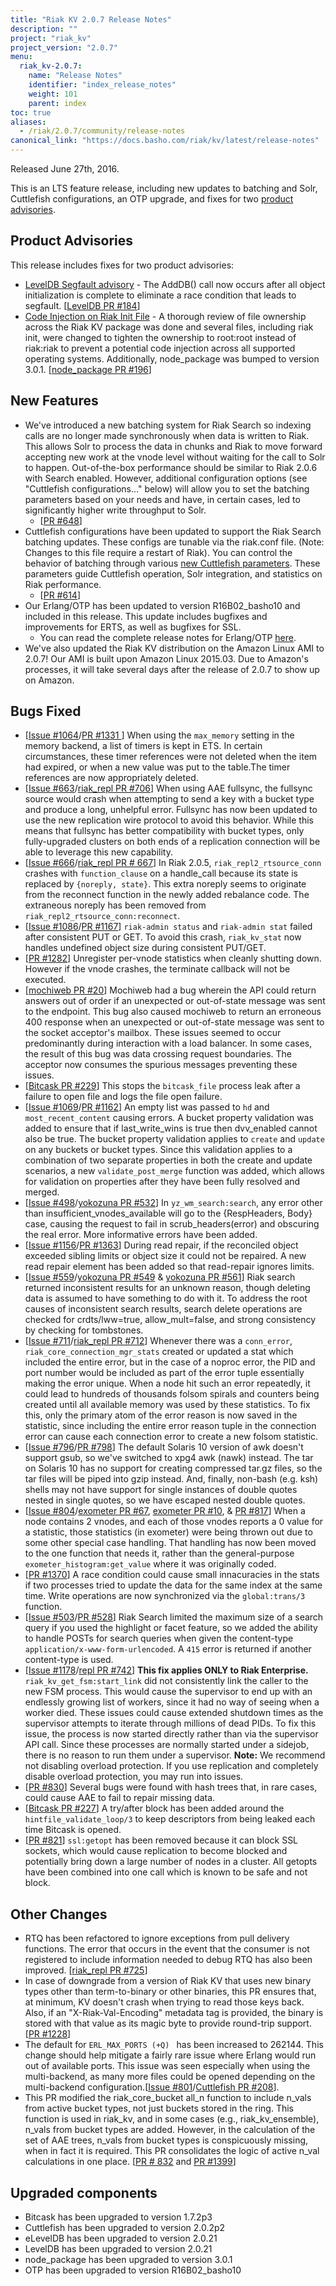 ```yaml
---
title: "Riak KV 2.0.7 Release Notes"
description: ""
project: "riak_kv"
project_version: "2.0.7"
menu:
  riak_kv-2.0.7:
    name: "Release Notes"
    identifier: "index_release_notes"
    weight: 101
    parent: index
toc: true
aliases:
  - /riak/2.0.7/community/release-notes
canonical_link: "https://docs.basho.com/riak/kv/latest/release-notes"
---
```


Released June 27th, 2016.

This is an LTS feature release, including new updates to batching and Solr, Cuttlefish configurations, an OTP upgrade, and fixes for two [product advisories](#product-advisories).


## Product Advisories

This release includes fixes for two product advisories:

*  [LevelDB Segfault advisory](http://docs.basho.com/community/productadvisories/leveldbsegfault/) - The AddDB() call now occurs after all object initialization is complete to eliminate a race condition that leads to segfault. [[LevelDB PR #184](https://github.com/basho/leveldb/pull/184)] 
* [Code Injection on Riak Init File](http://docs.basho.com/community/productadvisories/codeinjectioninitfiles/) - A thorough review of file ownership across the Riak KV package was done and several files, including riak init, were changed to tighten the ownership to root:root instead of riak:riak to prevent a potential code injection across all supported operating systems. Additionally, node_package was bumped to version 3.0.1. [[node_package PR #196](https://github.com/basho/node_package/pull/196)]



## New Features

* We've introduced a new batching system for Riak Search so indexing calls are no longer made synchronously when data is written to Riak. This allows Solr to process the data in chunks and Riak to move forward accepting new work at the vnode level without waiting for the call to Solr to happen. Out-of-the-box performance should be similar to Riak 2.0.6 with Search enabled. However, additional configuration options (see "Cuttlefish configurations…" below) will allow you to set the batching parameters based on your needs and have, in certain cases, led to significantly higher write throughput to Solr.
  * [[PR #648](https://github.com/basho/yokozuna/pull/648)]
* Cuttlefish configurations have been updated to support the Riak Search batching updates. These configs are tunable via the riak.conf file. (Note: Changes to this file require a restart of Riak). You can control the behavior of batching through various [new Cuttlefish parameters](http://docs.basho.com/riak/kv/2.1.4/configuring/reference/#search). These parameters guide Cuttlefish operation, Solr integration, and statistics on Riak performance.
  * [[PR #614](https://github.com/basho/yokozuna/pull/614)]
* Our Erlang/OTP has been updated to version R16B02_basho10 and included in this release. This update includes bugfixes and improvements for ERTS, as well as bugfixes for SSL.
  * You can read the complete release notes for Erlang/OTP [here](https://github.com/basho/otp/blob/basho-otp-16/BASHO-RELEASES.md).
* We've also updated the Riak KV distribution on the Amazon Linux AMI to 2.0.7! Our AMI is built upon Amazon Linux 2015.03. Due to Amazon's processes, it will take several days after the release of 2.0.7 to show up on Amazon.


## Bugs Fixed

* [[Issue #1064](https://github.com/basho/riak_kv/issues/1064)/[PR #1331 ](https://github.com/basho/riak_kv/pull/1331)] When using the `max_memory` setting in the memory backend, a list of timers is kept in ETS. In certain circumstances, these timer references were not deleted when the item had expired, or when a new value was put to the table.The timer references are now appropriately deleted.
* [[Issue #663](https://github.com/basho/riak_repl/issues/663)/[riak_repl PR #706](https://github.com/basho/riak_repl/pull/706)] When using AAE fullsync, the fullsync source would crash when attempting to send a key with a bucket type and produce a long, unhelpful error. Fullsync has now been updated to use the new replication wire protocol to avoid this behavior. While this means that fullsync has better compatibility with bucket types, only fully-upgraded clusters on both ends of a replication connection will be able to leverage this new capability.
* [[Issue #666](https://github.com/basho/riak_repl/issues/666)/[riak_repl PR # 667](https://github.com/basho/riak_repl/pull/667)] In Riak 2.0.5, `riak_repl2_rtsource_conn` crashes with `function_clause` on a handle_call because its state is replaced by `{noreply, state}`. This extra noreply seems to originate from the reconnect function in the newly added rebalance code. The extraneous noreply has been removed from `riak_repl2_rtsource_conn:reconnect`. 
* [[Issue #1086](https://github.com/basho/riak_kv/issues/1086)/[PR #1167](https://github.com/basho/riak_kv/pull/1167)] `riak-admin status` and `riak-admin stat` failed after consistent PUT or GET. To avoid this crash, `riak_kv_stat` now handles undefined object size during consistent PUT/GET.
* [[PR #1282](https://github.com/basho/riak_kv/pull/1282)] Unregister per-vnode statistics when cleanly shutting down. However if the vnode crashes, the terminate callback will not be executed. 
* [[mochiweb PR #20](https://github.com/basho/mochiweb/pull/20)] Mochiweb had a bug wherein the  API could return answers out of order if an unexpected or out-of-state
message was sent to the endpoint. This bug also caused mochiweb to return an erroneous 400 response when an unexpected or out-of-state message was sent to the socket acceptor's mailbox. These issues seemed to occur predominantly during interaction with a load balancer. In some cases, the result of this bug was data crossing request boundaries. The acceptor now consumes the spurious messages preventing these issues. 
* [[Bitcask PR #229](https://github.com/basho/bitcask/pull/229)] This stops the `bitcask_file` process leak after a failure to open file and logs the file open failure.
* [[Issue #1069](https://github.com/basho/riak_kv/issues/1069)/[PR #1162](https://github.com/basho/riak_kv/pull/1162)] An empty list was passed to `hd` and  `most_recent_content` causing errors. A bucket property validation was added to ensure that  if last_write_wins is true then dvv_enabled cannot also be true. The bucket property validation applies to `create` and `update` on any buckets or bucket types. Since this validation applies to a combination of two separate properties in both the create and update scenarios, a new
`validate_post_merge` function was added, which allows for validation on properties after they have been fully resolved and merged.
* [[Issue #498](https://github.com/basho/yokozuna/issues/498)/[yokozuna PR #532](https://github.com/basho/yokozuna/pull/532)] In `yz_wm_search:search`, any error other than insufficient_vnodes_available will go to the {RespHeaders, Body} case, causing the request to fail in scrub_headers(error) and obscuring the real error. More informative errors have been added.
* [[Issue #1156](https://github.com/basho/riak_kv/issues/1156)/[PR #1363](https://github.com/basho/riak_kv/pull/1363)] During read repair, if the reconciled object exceeded sibling limits or object size it could not be repaired. A new read repair element has been added so that read-repair ignores limits.
* [[Issue #559](https://github.com/basho/yokozuna/issues/559)/[yokozuna PR #549](https://github.com/basho/yokozuna/pull/549) & [yokozuna PR #561](https://github.com/basho/yokozuna/pull/561)] Riak search returned inconsistent results for an unknown reason, though deleting data is assumed to have something to do with it.  To address the root causes of inconsistent search results, search delete operations are checked for crdts/lww=true, allow_mult=false, and strong consistency by checking for tombstones. 
* [[Issue #711](https://github.com/basho/riak_repl/issues/711)/[riak_repl PR #712](https://github.com/basho/riak_repl/pull/712)] Whenever there was a `conn_error`, `riak_core_connection_mgr_stats` created or updated a stat which included the entire error,  but  in the case of a noproc error, the PID and port number would be included as part of the error tuple essentially making the error unique. When a node hit such an error repeatedly, it could lead to hundreds of thousands folsom spirals and counters being created until all available memory was used by these statistics. To fix this, only the primary atom of the error reason is now saved in the statistic, since including the entire error reason tuple in the connection error can cause each connection error to create a new folsom statistic.
* [[Issue #796](https://github.com/basho/riak/issues/796)/[PR #798](https://github.com/basho/riak/pull/798)] The default Solaris 10 version of awk doesn't support gsub, so we've switched to xpg4 awk (nawk) instead. The tar on Solaris 10 has no support for creating compressed tar.gz files, so the tar files will be piped into gzip instead. And, finally, non-bash (e.g. ksh) shells may not have support for single instances of double quotes nested in single quotes, so we have escaped nested double quotes.
* [[Issue #804](https://github.com/basho/riak_core/issues/804)/[exometer PR #67](https://github.com/Feuerlabs/exometer_core/pull/67), [exometer PR #10](https://github.com/basho/exometer_core/pull/10), & [PR #817](https://github.com/basho/riak_core/pull/817)] When a node contains 2 vnodes, and each of those vnodes reports a 0 value for a statistic, those statistics (in exometer) were being thrown out due to some other special case handling. That handling has now been moved to the one function that needs it, rather than the general-purpose `exometer_histogram:get_value` where it was originally coded.
* [[PR #1370](https://github.com/basho/riak_kv/pull/1370)] A race condition could cause small innacuracies in the stats if two processes tried to update the data for the same index at the same time. Write operations are now synchronized via the `global:trans/3` function.
* [[Issue #503](https://github.com/basho/yokozuna/issues/503)/[PR #528](https://github.com/basho/yokozuna/pull/528)] Riak Search limited the maximum size of a search query if you used the highlight or facet feature, so we added the ability to handle POSTs for search queries when given the content-type `application/x-www-form-urlencoded`. A `415` error is returned if another content-type is used.
* [[Issue #1178](https://github.com/basho/riak_kv/issues/1178)/[repl PR #742](https://github.com/basho/riak_repl/pull/742)] **This fix applies ONLY to Riak Enterprise.** `riak_kv_get_fsm:start_link` did not consistently link the caller to the new FSM process. This would cause the supervisor to end up with an endlessly growing list of workers, since it had no way of seeing when a worker died. These issues could cause extended shutdown times as the supervisor attempts to iterate through millions of dead PIDs. To fix this issue, the process is now started directly rather than via the supervisor API call. Since these processes are normally started under a sidejob, there is no reason to run them under a supervisor. **Note:** We recommend not disabling overload protection. If you use replication and completely disable overload protection, you may run into issues.
* [[PR #830](https://github.com/basho/riak_core/pull/830)]  Several bugs were found with hash trees that, in rare cases, could cause AAE to fail to repair missing data.
* [[Bitcask PR #227](https://github.com/basho/bitcask/pull/227)] A try/after block has been added around the `hintfile_validate_loop/3` to keep descriptors from being leaked each time Bitcask is opened.
* [[PR #821](https://github.com/basho/riak_core/pull/821)] `ssl:getopt` has been removed because it can block SSL sockets, which would cause replication to become blocked and potentially bring down a large number of nodes in a cluster. All getopts have been combined into one call which is known to be safe and not block. 


## Other Changes

* RTQ has been refactored to ignore exceptions from pull delivery functions. The error that occurs in the event that the consumer is not registered to include information needed to debug RTQ has also been improved. [[riak_repl PR #725](https://github.com/basho/riak_repl/pull/725)]
* In case of downgrade from a version of Riak KV that uses new binary types other than term-to-binary or other binaries, this PR ensures that, at minimum, KV doesn't crash when trying to read those keys back. Also, if an "X-Riak-Val-Encoding" metadata tag is provided, the binary is stored with that value as its magic byte to provide round-trip support. [[PR #1228](https://github.com/basho/riak_kv/pull/1228)]
* The default for `ERL_MAX_PORTS (+Q) ` has been increased to 262144. This change should help mitigate a fairly rare issue where Erlang would run out of available ports. This issue was seen especially when using the multi-backend, as many more files could be opened depending on the multi-backend configuration.[[Issue #801](https://github.com/basho/riak/issues/801)/[Cuttlefish PR #208](https://github.com/basho/cuttlefish/pull/208)]. 
* This PR modified the riak_core_bucket all_n function to include n_vals from active bucket types, not just buckets stored in the ring. This function is used in riak_kv, and in some cases (e.g., riak_kv_ensemble), n_vals from bucket types are added. However, in the calculation of the set of AAE trees, n_vals from bucket types is conspicuously missing, when in fact it is required. This PR consolidates the logic of active n_val calculations in one place. [[PR # 832](https://github.com/basho/riak_core/pull/832) and [PR #1399](https://github.com/basho/riak_kv/pull/1399)]


## Upgraded components

* Bitcask has been upgraded to version 1.7.2p3
* Cuttlefish has been upgraded to version 2.0.2p2
* eLevelDB has been upgraded to version 2.0.21
* LevelDB has been upgraded to version 2.0.21
* node_package has been upgraded to version 3.0.1
* OTP has been upgraded to version R16B02_basho10
